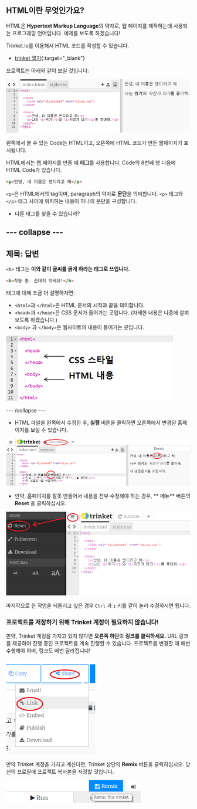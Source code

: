 ## HTML이란 무엇인가요?

HTML은 **Hypertext Markup Language**의 약자로, 웹 페이지를 제작하는데 사용되는 프로그래밍 언어입니다. 예제를 보도록 하겠습니다!

Trinket.io를 이용해서 HTML 코드를 작성할 수 있습니다.

+ [trinket 열기](http://jumpto.cc/web-intro){:target="_blank"}

프로젝트는 아래와 같이 보일 것입니다:

![스크린샷](images/birthday-starter.png)

왼쪽에서 볼 수 있는 Code는 HTML이고, 오른쪽에 HTML 코드가 만든 웹페이지가 표시됩니다.

HTML에서는 웹 페이지를 만들 때 **태그**를 사용합니다. Code의 8번째 행 다음에 HTML Code가 있습니다.

```html
<p>안녕, 내 이름은 앤디라고 해</p>
```

`<p>`은 HTML에서의 tag이며, paragraph의 약자로 **문단**을 의미합니다. `<p>` 태그와 `</p>` 태그 사이에 위치하는 내용이 하나의 문단을 구성합니다.

+ 다른 태그를 찾을 수 있습니까?

## \--- collapse \---

## 제목: 답변

`<b>` 태그는 **이와 같이 글씨를 굵게 하라는 태그로 쓰입니다.**

```html
<b>작동 중. 손대지 마세요!</b>
```

태그에 대해 조금 더 설명하자면:

+ `<html>`과 `</html>`은 HTML 문서의 시작과 끝을 의미합니다.
+ `<head>`과 `</head>`은 CSS 문서가 들어가는 곳입니다. (자세한 내용은 나중에 살펴보도록 하겠습니다.)
+ `<body>` 과 `</body>`은 웹사이트의 내용이 들어가는 곳입니다.

![스크린샷](images/birthday-head-body.png)

\--- /collapse \---

+ HTML 파일을 왼쪽에서 수정한 후, **실행** 버튼을 클릭하면 오른쪽에서 변경된 홈페이지를 보실 수 있습니다.

![스크린샷](images/birthday-edit-html.png)

+ 만약, 홈페이지를 잘못 만들어서 내용을 전부 수정해야 하는 경우, ** 메뉴** 버튼의 **Reset** 을 클릭하십시오.

![스크린샷](images/birthday-reset.png)

마지막으로 한 작업을 되돌리고 싶은 경우 `Ctrl` 과 `z` 키를 같이 눌러 수정하시면 됩니다.

### 프로젝트를 저장하기 위해 Trinket 계정이 필요하지 않습니다!

만약, Trinket 계정을 가지고 있지 않다면 **오른쪽 하단**의 **링크를 클릭하세요.** URL 링크를 제공하여 진행 중인 프로젝트를 계속 진행할 수 있습니다. 프로젝트를 변경할 때 매번 수행해야 하며, 링크도 매번 달라집니다!

![스크린샷](images/birthday-link.png)

만약 Trinket 계정을 가지고 계신다면, Trinket 상단의 **Remix** 버튼을 클릭하십시오. 당신의 프로필에 프로젝트 복사본을 저장할 것입니다.

![스크린샷](images/birthday-remix.png)